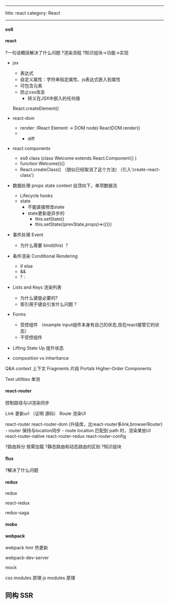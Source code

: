 
-------

title: react 
category: React

-------

#### es6

#### react

?一句话概括解决了什么问题
?渲染流程
?知识组块->功能->实现

- jsx 
 	- 表达式
 	- 自定义属性：字符串指定属性、js表达式嵌入到属性
 	- 可包含元素
 	- 防止xss攻击
 		- 转义在JSX中嵌入的任何值	
 	
	React.createElement()	
 	
- react-dom 
	- render: (React Element -> DOM node) ReactDOM.render()
	- * diff 
 
- react components
	- es6 class (class Welcome extends React.Component{} )
	- function Welcome(){} 
	- React.createClass() （貌似已经取消了这个方法) （引入'create-react-class')

- 数据处理 props state context 自顶向下，单项数据流
	- Lifecycle hooks
	- state
		- 不能直接修改state
		- state更新是异步的
			- this.setState()
			- this.setState((prevState,props)=>({}))

- 事件处理 Event
	- 为什么需要 bind(this) ？	

- 条件渲染 Conditional Rendering 
	- if else 
	- && 
	- ? : 
	
- Lists and Keys 渲染列表
	- 为什么键是必要的?
	- 索引用于键会引发什么问题？

- Forms 
	- 受控组件 （example input组件本身有自己的状态,现在react接管它的状态）
	- 不受控组件

- Lifting State Up 提升状态
	
- composition vs inheritance



Q&A
context 上下文
Fragments 片段
Portals
Higher-Order Components 

Test utilities 单测


#### react-router 

控制路径与UI渲染同步

Link 更新url    （证明 源码）
Route 渲染UI

react-router 
react-router-dom (升级库，比react-router多link,browserRouter)
	- router 保持与location同步
	- route location 匹配到 path 时，渲染某些UI
react-router-native
react-router-redux 
react-router-config


?路由拆分 按需加载
?静态路由和动态路由的区别
?知识组块

#### flux

?解决了什么问题

#### redux

redux

react-redux

redux-saga

#### mobx


#### webpack 




webpack hmr 热更新

webpack-dev-server

mock


css modules 原理
js modules 原理


## 同构 SSR


